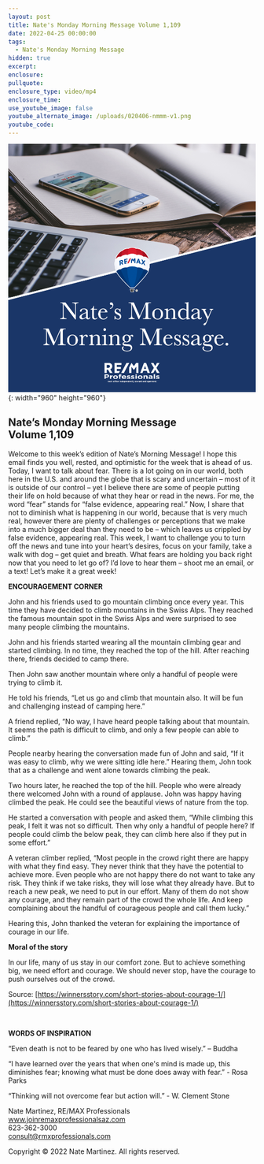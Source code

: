 ```yaml
---
layout: post
title: Nate's Monday Morning Message Volume 1,109
date: 2022-04-25 00:00:00
tags:
  - Nate's Monday Morning Message
hidden: true
excerpt:
enclosure:
pullquote:
enclosure_type: video/mp4
enclosure_time:
use_youtube_image: false
youtube_alternate_image: /uploads/020406-nmmm-v1.png
youtube_code:
---
```

![](/uploads/020406-nmmm-v1-1.png){: width="960" height="960"}

## **Nate’s Monday Morning Message<br>Volume 1,109**

Welcome to this week’s edition of Nate’s Morning Message\! I hope this email finds you well, rested, and optimistic for the week that is ahead of us. Today, I want to talk about fear. There is a lot going on in our world, both here in the U.S. and around the globe that is scary and uncertain – most of it is outside of our control – yet I believe there are some of people putting their life on hold because of what they hear or read in the news. For me, the word “fear” stands for “false evidence, appearing real.” Now, I share that not to diminish what is happening in our world, because that is very much real, however there are plenty of challenges or perceptions that we make into a much bigger deal than they need to be – which leaves us crippled by false evidence, appearing real. This week, I want to challenge you to turn off the news and tune into your heart’s desires, focus on your family, take a walk with dog – get quiet and breath. What fears are holding you back right now that you need to let go of? I’d love to hear them – shoot me an email, or a text\! Let’s make it a great week\!

**ENCOURAGEMENT CORNER**

John and his friends used to go mountain climbing once every year. This time they have decided to climb mountains in the Swiss Alps. They reached the famous mountain spot in the Swiss Alps and were surprised to see many people climbing the mountains.

John and his friends started wearing all the mountain climbing gear and started climbing. In no time, they reached the top of the hill. After reaching there, friends decided to camp there.

Then John saw another mountain where only a handful of people were trying to climb it.

He told his friends, “Let us go and climb that mountain also. It will be fun and challenging instead of camping here.”

A friend replied, “No way, I have heard people talking about that mountain. It seems the path is difficult to climb, and only a few people can able to climb.”

People nearby hearing the conversation made fun of John and said, “If it was easy to climb, why we were sitting idle here.” Hearing them, John took that as a challenge and went alone towards climbing the peak.

Two hours later, he reached the top of the hill. People who were already there welcomed John with a round of applause. John was happy having climbed the peak. He could see the beautiful views of nature from the top.

He started a conversation with people and asked them, “While climbing this peak, I felt it was not so difficult. Then why only a handful of people here? If people could climb the below peak, they can climb here also if they put in some effort.”

A veteran climber replied, “Most people in the crowd right there are happy with what they find easy. They never think that they have the potential to achieve more. Even people who are not happy there do not want to take any risk. They think if we take risks, they will lose what they already have. But to reach a new peak, we need to put in our effort. Many of them do not show any courage, and they remain part of the crowd the whole life. And keep complaining about the handful of courageous people and call them lucky.”

Hearing this, John thanked the veteran for explaining the importance of courage in our life.

**Moral of the story**

In our life, many of us stay in our comfort zone. But to achieve something big, we need effort and courage. We should never stop, have the courage to push ourselves out of the crowd.&nbsp;

Source: [https://winnersstory.com/short-stories-about-courage-1/](https://winnersstory.com/short-stories-about-courage-1/)

&nbsp;

**WORDS OF INSPIRATION**

“Even death is not to be feared by one who has lived wisely.” – Buddha

“I have learned over the years that when one's mind is made up, this diminishes fear; knowing what must be done does away with fear.” - Rosa Parks

“Thinking will not overcome fear but action will.” - W. Clement Stone

Nate Martinez, RE/MAX Professionals<br>www.joinremaxprofessionalsaz.com<br>623-362-3000<br>consult@rmxprofessionals.com

Copyright &copy; 2022 Nate Martinez. All rights reserved.
